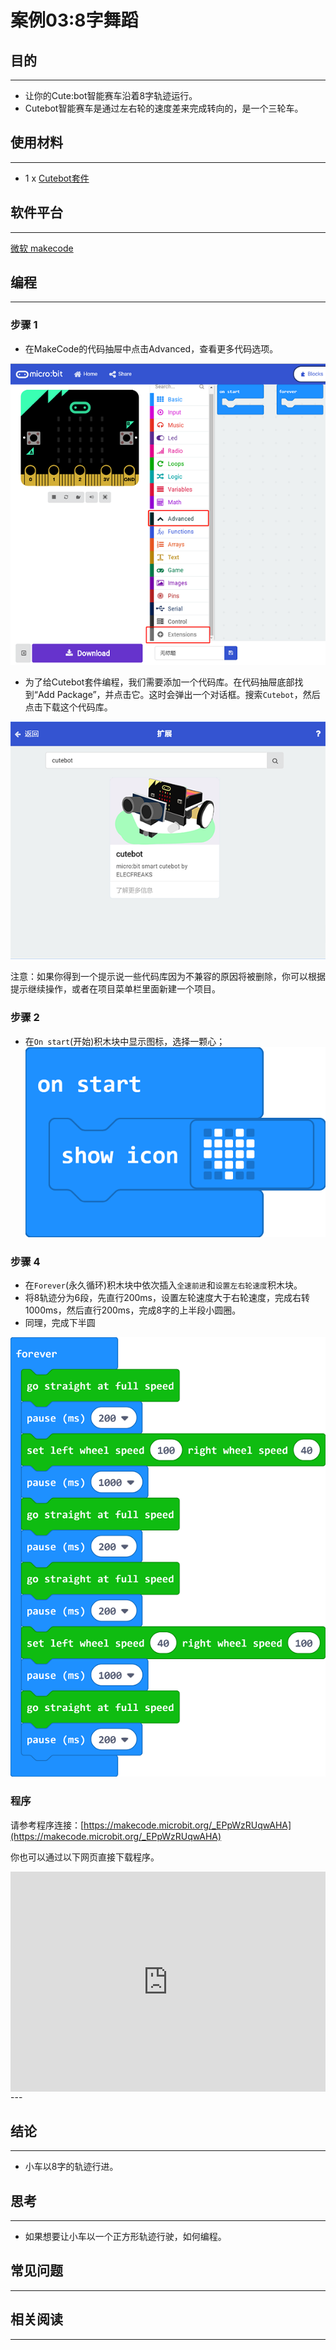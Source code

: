 # 案例03:8字舞蹈
## 目的
---
- 让你的Cute:bot智能赛车沿着8字轨迹运行。
- Cutebot智能赛车是通过左右轮的速度差来完成转向的，是一个三轮车。

## 使用材料
---
- 1 x [Cutebot套件](https://www.elecfreaks.com/store/cute-bot.html)

## 软件平台
---
[微软 makecode](https://makecode.microbit.org/#)

## 编程
---
### 步骤 1
- 在MakeCode的代码抽屉中点击Advanced，查看更多代码选项。

![](./images/cutebot-pk-1.png)

- 为了给Cutebot套件编程，我们需要添加一个代码库。在代码抽屉底部找到“Add Package”，并点击它。这时会弹出一个对话框。搜索`Cutebot`，然后点击下载这个代码库。

![](./images/cutebot-pk-11.png)

注意：如果你得到一个提示说一些代码库因为不兼容的原因将被删除，你可以根据提示继续操作，或者在项目菜单栏里面新建一个项目。

### 步骤 2

- 在`On start`(开始)积木块中显示图标，选择一颗心；
![](./images/case_01_02.png)

### 步骤 4

- 在`Forever`(永久循环)积木块中依次插入`全速前进`和`设置左右轮速度`积木块。
- 将8轨迹分为6段，先直行200ms，设置左轮速度大于右轮速度，完成右转1000ms，然后直行200ms，完成8字的上半段小圆圈。
- 同理，完成下半圆

![](./images/case_03_01.png)

### 程序

请参考程序连接：[https://makecode.microbit.org/_EPpWzRUqwAHA](https://makecode.microbit.org/_EPpWzRUqwAHA)

你也可以通过以下网页直接下载程序。

<div style="position:relative;height:0;padding-bottom:70%;overflow:hidden;">
<iframe style="position:absolute;top:0;left:0;width:100%;height:100%;" src="https://makecode.microbit.org/#pub:https://makecode.microbit.org/_EPpWzRUqwAHA" frameborder="0" sandbox="allow-popups allow-forms allow-scripts allow-same-origin">
</iframe>
</div>  
---

## 结论
---
- 小车以8字的轨迹行进。

## 思考
---
- 如果想要让小车以一个正方形轨迹行驶，如何编程。

## 常见问题
---
## 相关阅读  
---